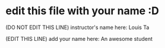 # edit this file with your name :D

(DO NOT EDIT THIS LINE) instructor's name here: Louis Ta

(EDIT THIS LINE) add your name here: An awesome student